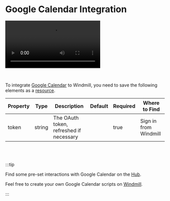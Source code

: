 # Google Calendar Integration

<video
    className="border-2 rounded-xl object-cover w-full h-full dark:border-gray-800"
    autoPlay
    loop
    controls
    id="main-video"
    src="/videos/adding_gcal_resource.mp4"
/>

<br/>

To integrate [Google Calendar](https://calendar.google.com/) to Windmill, you need to save the following elements as a [resource](../core_concepts/3_resources_and_types/index.md).

| Property | Type   | Description                             | Default | Required | Where to Find         |
| -------- | ------ | --------------------------------------- | ------- | -------- | --------------------- |
| token    | string | The OAuth token, refreshed if necessary |         | true     | Sign in from Windmill |

<br/><br/>

:::tip

Find some pre-set interactions with Google Calendar on the [Hub](https://hub.windmill.dev/integrations/gcal).

Feel free to create your own Google Calendar scripts on [Windmill](../getting_started/00_how_to_use_windmill/index.mdx).

:::
